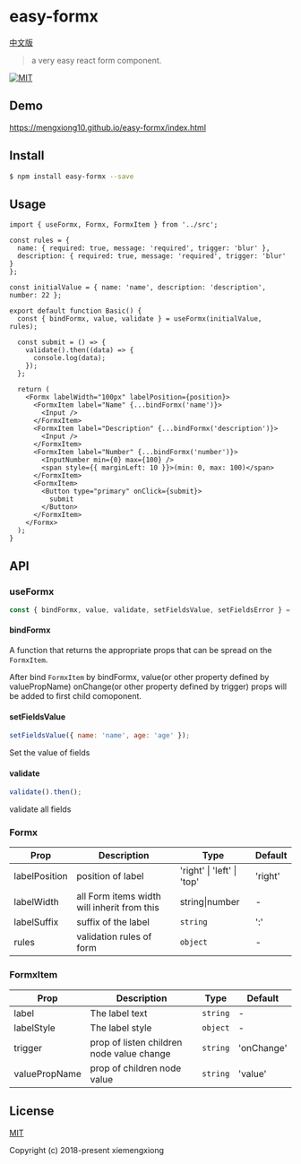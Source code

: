 # easy-formx

[中文版](https://github.com/mengxiong10/easy-formx/blob/master/README.zh-CN.md)

> a very easy react form component.

<a href="LICENSE">
  <img src="https://img.shields.io/badge/License-MIT-yellow.svg" alt="MIT">
</a>

## Demo

<https://mengxiong10.github.io/easy-formx/index.html>

## Install

```bash
$ npm install easy-formx --save
```

## Usage

```tsx
import { useFormx, Formx, FormxItem } from '../src';

const rules = {
  name: { required: true, message: 'required', trigger: 'blur' },
  description: { required: true, message: 'required', trigger: 'blur' }
};

const initialValue = { name: 'name', description: 'description', number: 22 };

export default function Basic() {
  const { bindFormx, value, validate } = useFormx(initialValue, rules);

  const submit = () => {
    validate().then((data) => {
      console.log(data);
    });
  };

  return (
    <Formx labelWidth="100px" labelPosition={position}>
      <FormxItem label="Name" {...bindFormx('name')}>
        <Input />
      </FormxItem>
      <FormxItem label="Description" {...bindFormx('description')}>
        <Input />
      </FormxItem>
      <FormxItem label="Number" {...bindFormx('number')}>
        <InputNumber min={0} max={100} />
        <span style={{ marginLeft: 10 }}>(min: 0, max: 100)</span>
      </FormxItem>
      <FormxItem>
        <Button type="primary" onClick={submit}>
          submit
        </Button>
      </FormxItem>
    </Formx>
  );
}
```

## API

### useFormx

```js
const { bindFormx, value, validate, setFieldsValue, setFieldsError } = useFormx(initialValue);
```

#### bindFormx

A function that returns the appropriate props that can be spread on the `FormxItem`.

After bind `FormxItem` by bindFormx, value(or other property defined by valuePropName) onChange(or other property defined by trigger) props will be added to first child comoponent.

#### setFieldsValue

```js
setFieldsValue({ name: 'name', age: 'age' });
```

Set the value of fields

#### validate

```js
validate().then();
```

validate all fields

### Formx

<!-- prettier-ignore-start -->

| Prop          | Description       | Type                       | Default  |
| ------------- | ----------------- | -------------------------- | -------- |
| labelPosition | position of label | 'right' \| 'left' \| 'top' | 'right' |
| labelWidth    | all Form items width will inherit from this | string\|number | - |
| labelSuffix   | suffix of the label | `string` | ':' |
| rules         | validation rules of form | `object`| - |

<!-- prettier-ignore-end -->

### FormxItem

| Prop          | Description                               | Type     | Default    |
| ------------- | ----------------------------------------- | -------- | ---------- |
| label         | The label text                            | `string` | -          |
| labelStyle    | The label style                           | `object` | -          |
| trigger       | prop of listen children node value change | `string` | 'onChange' |
| valuePropName | prop of children node value               | `string` | 'value'    |

## License

[MIT](https://github.com/mengxiong10/easy-formx/blob/master/LICENSE)

Copyright (c) 2018-present xiemengxiong

